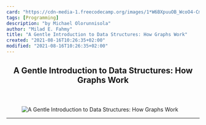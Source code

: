 ```yaml
---
card: "https://cdn-media-1.freecodecamp.org/images/1*W6BXpuuOB_WcoO4-CmJQKg.jpeg"
tags: [Programming]
description: "by Michael Olorunnisola"
author: "Milad E. Fahmy"
title: "A Gentle Introduction to Data Structures: How Graphs Work"
created: "2021-08-16T10:26:35+02:00"
modified: "2021-08-16T10:26:35+02:00"
---
```

<div class="site-wrapper">
<main id="site-main" class="site-main outer">
<div class="inner">
<article class="post-full post tag-programming tag-web-development tag-computer-science tag-tech tag-algorithms ">
<header class="post-full-header">
<h1 class="post-full-title">A Gentle Introduction to Data Structures: How Graphs Work</h1>
</header>
<figure class="post-full-image">
<picture>
<source media="(max-width: 700px)" sizes="1px" srcset="data:image/gif;base64,R0lGODlhAQABAIAAAAAAAP///yH5BAEAAAAALAAAAAABAAEAAAIBRAA7 1w">
<source media="(min-width: 701px)" sizes="(max-width: 800px) 400px,
(max-width: 1170px) 700px,
1400px" srcset="https://cdn-media-1.freecodecamp.org/images/1*W6BXpuuOB_WcoO4-CmJQKg.jpeg 300w,
https://cdn-media-1.freecodecamp.org/images/1*W6BXpuuOB_WcoO4-CmJQKg.jpeg 600w,
https://cdn-media-1.freecodecamp.org/images/1*W6BXpuuOB_WcoO4-CmJQKg.jpeg 1000w,
https://cdn-media-1.freecodecamp.org/images/1*W6BXpuuOB_WcoO4-CmJQKg.jpeg 2000w">
<img onerror="this.style.display='none'" src="https://cdn-media-1.freecodecamp.org/images/1*W6BXpuuOB_WcoO4-CmJQKg.jpeg" alt="A Gentle Introduction to Data Structures: How Graphs Work">
</picture>
</figure>
<section class="post-full-content">
<div class="post-content medium-migrated-article">
</div>
<hr>
</section>
</article>
</div>
</main>
</div>
<!-- Google Tag Manager (noscript) -->
<!-- End Google Tag Manager (noscript) -->

